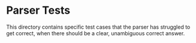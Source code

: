 # Parser Tests

This directory contains specific test cases that the parser has struggled to get correct, when there should be a clear, unambiguous correct answer.
